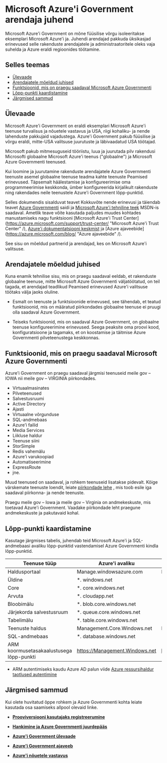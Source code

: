 <properties 
    pageTitle="Azure'i Government arendajate juhend" 
    description="See pakub võrdlus funktsioonid ja juhiseid Azure'i valitsuse rakenduste arendamise kohta" 
    services="" 
    cloud="gov"
    documentationCenter="" 
    authors="Joharve2" 
    manager="Chrisnie" 
    editor=""/>

<tags 
    ms.service="multiple" 
    ms.devlang="na" 
    ms.topic="article" 
    ms.tgt_pltfrm="na" 
    ms.workload="azure-government" 
    ms.date="10/29/2015" 
    ms.author="jharve"/>


#  <a name="microsoft-azure-government-developer-guide"></a>Microsoft Azure'i Government arendaja juhend 

<p> Microsoft Azure'i Government on mõne füüsilise võrgu isoleeritakse eksemplari Microsoft Azure'i ja.  Juhendi arendajad pakkuda üksikasjad erinevused selle rakenduste arendajatele ja administraatoritele oleks vaja suhelda ja Azure eraldi regioonides töötamine.

<!--Table of contents for topic, the words in brackets must match the heading wording exactly-->


## <a name="in-this-topic"></a>Selles teemas


+ [Ülevaade](#Overview)
+ [Arendajatele mõeldud juhised](#Guidance)
+ [Funktsioonid, mis on praegu saadaval Microsoft Azure Governmenti](#Features)
+ [Lõpp-punkti kaardistamine](#Endpoint)
+ [Järgmised sammud](#next)


## <a name="Overview"></a>Ülevaade

Microsoft Azure'i Government on eraldi eksemplari Microsoft Azure'i teenuse turvalisus ja nõuetele vastavus ja USA, riigi kohaliku- ja nende lahenduste pakkujaid vajadustega. Azure'i Government pakub füüsilise ja võrgu eraldi, mitte-USA valitsuse juurutuste ja läbivaadatud USA töötajad. 

Microsoft pakub mitmesuguseid tööriistu, luua ja juurutada pilv rakendusi Microsofti globaalne Microsoft Azure'i teenus ("globaalne") ja Microsoft Azure Governmenti teenused.

Kui loomine ja juurutamine rakenduste arendajatele Azure Governmenti teenuste asemel globaalne teenuse teadma kahte teenuste Peamised erinevused.  Täpsemalt häälestamise ja konfigureerimise oma programmeerimise keskkonda, ümber konfigureerida kirjalikult rakenduste ning rakendades neile teenustele Azure'i Government lõpp-punktid.

Selles dokumendis sisalduvat teavet Kokkuvõte nende erinevusi ja täiendab teavet [Azure Governmenti](http://www.azure.com/gov "Azure Governmenti") saidi ja [Microsoft Azure'i tehniline teek](http://msdn.microsoft.com/cloud-app-development-msdn "MSDN-i") MSDN-is saadaval. Ametlik teave võite kasutada paljudes muudes kohtades manustamiseks nagu funktsiooni [Microsoft Azure'i Trust Center] (https://azure.microsoft.com/support/trust-center/ "Microsoft Azure'i Trust Center" /), [Azure'i dokumentatsiooni keskmist](https://azure.microsoft.com/documentation/) ja [Azure ajaveebide] (https://azure.microsoft.com/blog/ "Azure ajaveebide" /). 

See sisu on mõeldud partnerid ja arendajad, kes on Microsoft Azure'i valitsuse.



## <a name="Guidance"></a>Arendajatele mõeldud juhised
Kuna enamik tehnilise sisu, mis on praegu saadaval eeldab, et rakenduste globaalne teenuse, mitte Microsoft Azure Governmenti väljatöötatud, on teil tagada, et arendajad teadlikud Peamised erinevused Azure'i valitsuse töötaks välja jaoks oluline.

- Esmalt on teenuste ja funktsioonide erinevused, see tähendab, et teatud funktsioonid, mis on määratud piirkondades globaalne teenuse ei pruugi olla saadaval Azure Government.

- Teiseks funktsioonid, mis on saadaval Azure Government, on globaalne teenuse konfigureerimine erinevused.  Seega peaksite oma proovi kood, konfiguratsioone ja tagamaks, et on koostamise ja täitmise Azure Governmenti pilveteenustega keskkonnas.


## <a name="Features"></a>Funktsioonid, mis on praegu saadaval Microsoft Azure Governmenti
Azure'i Government on praegu saadaval järgmisi teenuseid meile gov – IOWA nii meile gov – VIRGINIA piirkondades.

- Virtuaalmasinates
- Pilveteenused
- Salvestusruumi
- Active Directory
- Ajasti
- Virtuaalne võrgunduse
- SQL-andmebaas
- Azure'i failid
- Media Services
- Liikluse haldur
- Teenuse siini
- StorSimple
- Redis vahemälu
- Azure'i varukoopiad
- Automatiseerimine
- ExpressRoute
- jne.

Muud teenused on saadaval, ja rohkem teenuseid lisatakse pidevalt.  Kõige värskemate teenuste loendit, leiate [piirkondade lehe](https://azure.microsoft.com/regions/#services) , mis toob esile iga saadaval piirkonna- ja nende teenuste.  

Praegu meile gov – Iowa ja meile gov – Virginia on andmekeskuste, mis toetavad Azure'i Government.  Vaadake piirkondade leht praegune andmekeskuste ja pakutavaid kohal.

## <a name="Endpoint"></a>Lõpp-punkti kaardistamine

Kasutage järgmises tabelis, juhendab teid Microsoft Azure'i ja SQL-andmebaasi avaliku lõpp-punktid vastendamisel Azure Governmenti kindla lõpp-punktid.


Teenuse tüüp|Azure'i avaliku|Azure'i Government
---|---|---
Haldusportaal|Manage.windowsazure.com|Manage.windowsazure.us
Üldine|*. windows.net|*. usgovcloudapi.net
Core|*. core.windows.net|*. core.usgovcloudapi.net
Arvuta|*. cloudapp.net|*. usgovcloudapp.net
Bloobimälu|*. blob.core.windows.net|   *. blob.core.usgovcloudapi.net
Järjekorda salvestusruum|*. queue.core.windows.net|*. queue.core.usgovcloudapi.net
Tabelimälu|*. table.core.windows.net|*. table.core.usgovcloudapi.net
Teenuste haldus|Management.Core.Windows.net|Management.Core.usgovcloudapi.net
SQL-andmebaas|*. database.windows.net|*. database.usgovcloudapi.net
ARM koormusetasakaalustusega lõpp-punkti|https://Management.Windows.net|https://Management.usgovcloudapi.net  

* ARM autentimiseks kaudu Azure AD palun viide [Azure ressursihaldur taotlused autentimine](https://msdn.microsoft.com/library/azure/dn790557.aspx)

## <a name="next"></a>Järgmised sammud

Kui olete huvitatud õppe rohkem ja Azure Governmenti kohta leiate kasutada osa saamiseks allpool olevaid linke.

- **[Prooviversiooni kasutajaks registreerumine](https://azuregov.microsoft.com/trial/azuregovtrial)**

- **[Hankimine ja Azure Governmenti juurdepääs](http://azure.com/gov)**

- **[Azure'i Government ülevaade](/azure-government-overview)**

- **[Azure'i Government ajaveeb](http://blogs.msdn.com/b/azuregov/)**

- **[Azure'i nõuetele vastavus](https://azure.microsoft.com/support/trust-center/compliance/)**

<!--Anchors-->



<!-- Images. -->

[1]: ./media/azure-government-developer-guide/publisherguide.png


<!--Link references-->
[Link 1 to another azure.microsoft.com documentation topic]: virtual-machines-windows-hero-tutorial.md
[Link 2 to another azure.microsoft.com documentation topic]: web-sites-custom-domain-name.md
[Link 3 to another azure.microsoft.com documentation topic]: storage-whatis-account.md
